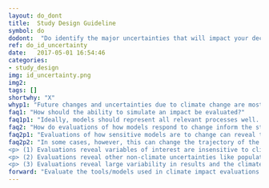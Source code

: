 ```yaml
---
layout: do_dont
title:  Study Design Guideline
symbol: do
dodont:  "Do identify the major uncertainties that will impact your decision and assess their magnitude"
ref: do_id_uncertainty 
date:   2017-05-01 16:54:46
categories:
- study_design
img: id_uncertainty.png
img2: 
tags: []
shortwhy: "X"
whyp1: "Future changes and uncertainties due to climate change are most meaningful when placed in context. Therefore, once the variables of interest have been identified (section 4.4), it is important to understand how well they are currently known and can be simulated both now and in an altered climate.  This includes model simulation uncertainties (e.g., how well does the hydrology model used capture peak flows, low flows, seasonality), but also other uncertainties that could impact decisions (e.g., operation changes because of aging infrastructure or increases in water demand) (NRC 2009; Brekke et al. 2009)."
faq1: "How should the ability to simulate an impact be evaluated?"
faq1p1: "Ideally, models should represent all relevant processes well.  If certain processes are poorly captured, the model’s ability to simulate the climate sensitivities of dominant processes could be in question. Yet models will always be limited by being simplifications of the real world (Clark et al. 2008). Therefore, for practical purposes, models are most often evaluated on how well they do at simulating key, measurable processes, especially those relevant to the impact of interest.  For example, if the decisions relate to flooding, then hydrology model performance on short timescales matters. If, however, the decisions relate to water needs for drought, performance on shorter timescales may be less relevant. Evaluations should include how well model outputs are simulated historically (what is the current ability to simulate the variable of interest) and how sensitive they are to an altered climate. The latter can be done through evaluating whether modeled values respond accurately to a range of different climate conditions or through simple perturbations of the most relevant climate variables (e.g., Vano et al. 2012).  This does not provide a comprehensive evaluation of how well future changes can be simulated, as this may not be knowable, but it can provide confidence that model sensitivities are physically reasonable and that further exploration using a model or approach is warranted. Additionally, techniques exist that can be used to evaluate how well a model performs under climatic conditions significantly different from those it was developed to simulate (Refsgraad et al. 2013)."
faq2: "How do evaluations of how models respond to change inform the study design?" 
faq2p1: "Evaluations of how sensitive models are to change can reveal the extent to which climate impacts can be adequately simulated for decision making purposes.  In many cases, this provides helpful context for a more detailed analysis."
faq2p2: "In some cases, however, this can change the trajectory of the study. There are several possible outcomes:
<p> (1)	Evaluations reveal variables of interest are insensitive to climate. This could be because they really are, e.g., rain-dominant basins do not experience a seasonal shift in their hydrograph because there is no snow to melt (Elsner et al. 2010).  Or, it might be an artifact of the hydrologic model design (e.g., temperature sensitive parameters, such as evaporative demand, have been fixed) which does not allow the model to account for climate change (Willows and Connell 2003). In these situations, it makes little sense to do full climate simulations unless more climate-sensitive impacts are also of interest (e.g., streamflow temperature in rain-dominant basins) or the hydrologic model is reconfigured to be sensitive to changes in climate (e.g., evaporative demand, the key pathway by which temperature might influence water balance is no longer fixed). </p>
<p> (2) Evaluations reveal other non-climate uncertainties like population changes on exposure to extreme heat (Jones et al. 2015) or land use and resource availability (Olsen et al. 2015) have an equal or greater impact than climate. It is then up to the decision maker to decide which future impacts should be explored first.  </p>
<p> (3) Evaluations reveal large variability in results and the climate change signal is less noticeable in the midst of the noise or has not yet emerged from the range in natural variation.  This could be either from natural variability of climate systems (e.g., Hamlet 2011) or model uncertainties (Reclamation 2014a).  Notably, however, relative uncertainties change depending on the region (local, regional, global), time horizon, and amount of models included to represent the variable of interest. For example, uncertainties from emission levels dominate other types of uncertainties as planning horizons increase (Hawkins and Sutton 2009, 2011) and other sources of uncertainties are introduced as more models are added (Eisner et al. 2017).  Overall, even when relative uncertainties are large, there is still a need for understanding the range of plausible futures to use in stress tests, and practices designed for future flexibility and appropriate safety factors or freeboards should be used (Olsen et al. 2015). </p>"
forward: "Evaluate the tools/models used in climate impact evaluations according to whether they adequately capture decision-relevant variables and respond to altered climates.  When they do not, see section 4.6."
---
```

